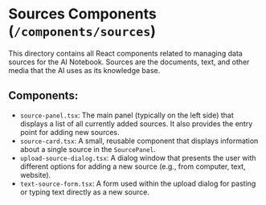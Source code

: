 # Sources Components (`/components/sources`)

This directory contains all React components related to managing data sources for the AI Notebook. Sources are the documents, text, and other media that the AI uses as its knowledge base.

## Components:

-   `source-panel.tsx`: The main panel (typically on the left side) that displays a list of all currently added sources. It also provides the entry point for adding new sources.
-   `source-card.tsx`: A small, reusable component that displays information about a single source in the `SourcePanel`.
-   `upload-source-dialog.tsx`: A dialog window that presents the user with different options for adding a new source (e.g., from computer, text, website).
-   `text-source-form.tsx`: A form used within the upload dialog for pasting or typing text directly as a new source.
